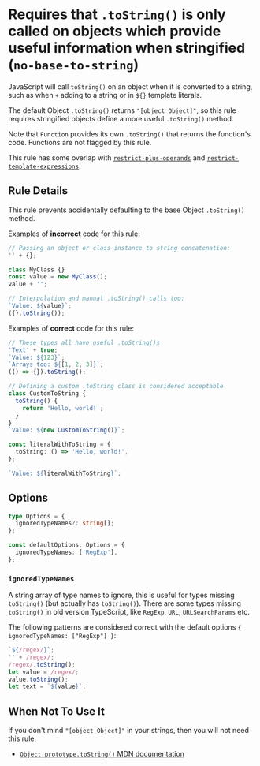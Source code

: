 # Requires that `.toString()` is only called on objects which provide useful information when stringified (`no-base-to-string`)

JavaScript will call `toString()` on an object when it is converted to a string, such as when `+` adding to a string or in `${}` template literals.

The default Object `.toString()` returns `"[object Object]"`, so this rule requires stringified objects define a more useful `.toString()` method.

Note that `Function` provides its own `.toString()` that returns the function's code.
Functions are not flagged by this rule.

This rule has some overlap with [`restrict-plus-operands`](./restrict-plus-operands.md) and [`restrict-template-expressions`](./restrict-template-expressions.md).

## Rule Details

This rule prevents accidentally defaulting to the base Object `.toString()` method.

Examples of **incorrect** code for this rule:

```ts
// Passing an object or class instance to string concatenation:
'' + {};

class MyClass {}
const value = new MyClass();
value + '';

// Interpolation and manual .toString() calls too:
`Value: ${value}`;
({}.toString());
```

Examples of **correct** code for this rule:

```ts
// These types all have useful .toString()s
'Text' + true;
`Value: ${123}`;
`Arrays too: ${[1, 2, 3]}`;
(() => {}).toString();

// Defining a custom .toString class is considered acceptable
class CustomToString {
  toString() {
    return 'Hello, world!';
  }
}
`Value: ${new CustomToString()}`;

const literalWithToString = {
  toString: () => 'Hello, world!',
};

`Value: ${literalWithToString}`;
```

## Options

```ts
type Options = {
  ignoredTypeNames?: string[];
};

const defaultOptions: Options = {
  ignoredTypeNames: ['RegExp'],
};
```

### `ignoredTypeNames`

A string array of type names to ignore, this is useful for types missing `toString()` (but actually has `toString()`).
There are some types missing `toString()` in old version TypeScript, like `RegExp`, `URL`, `URLSearchParams` etc.

The following patterns are considered correct with the default options `{ ignoredTypeNames: ["RegExp"] }`:

```ts
`${/regex/}`;
'' + /regex/;
/regex/.toString();
let value = /regex/;
value.toString();
let text = `${value}`;
```

## When Not To Use It

If you don't mind `"[object Object]"` in your strings, then you will not need this rule.

- [`Object.prototype.toString()` MDN documentation](https://developer.mozilla.org/en-US/docs/Web/JavaScript/Reference/Global_Objects/Object/toString)
